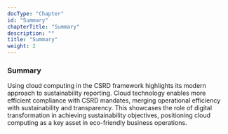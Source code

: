 ```yaml
---
docType: "Chapter"
id: "Summary"
chapterTitle: "Summary"
description: ""
title: "Summary"
weight: 2
---
```



### Summary

Using cloud computing in the CSRD framework highlights its modern approach to sustainability reporting. Cloud technology enables more efficient compliance with CSRD mandates, merging operational efficiency with sustainability and transparency. This showcases the role of digital transformation in achieving sustainability objectives, positioning cloud computing as a key asset in eco-friendly business operations.
